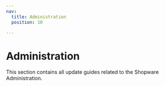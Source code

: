 ```yaml
---
nav:
  title: Administration
  position: 10

---
```


# Administration

This section contains all update guides related to the Shopware Administration.